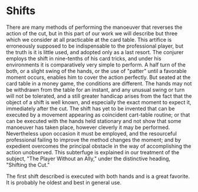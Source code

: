 # Shifts

There are many methods of performing the manoeuver that reverses the action of the cut, but in this part of our work we will describe but three which we consider at all practicable at the card table. This artifice is erroneously supposed to be indispensable to the professional player, but the truth is it is little used, and adopted only as a last resort. The conjurer employs the shift in nine-tenths of his card tricks, and under his environments it is comparatively very simple to perform. A half turn of the both, or a slight swing of the hands, or the use of "patter" until a favorable moment occurs, enables him to cover the action perfectly. But seated at the card table in a money game, the conditions are different. The hands may not be withdrawn from the table for an instant, and any unusual swing or turn will not be tolerated, and a still greater handicap arises from the fact that the object of a shift is well known, and especially the exact moment to expect it, immediately after the cut. The shift has yet to be invented that can be executed by a movement appearing as coincident cart-table routine; or that can be executed with the hands held stationary and not show that some manoeuver has taken place, however cleverly it may be performed. Nevertheless upon occasion it must be employed, and the resourceful professional failing to improve the method changes the moment; and by expedient overcomes the principal obstacle in the way of accomplishing the action unobserved. This subterfuge is explained in our treatment of the subject, "The Player Without an Ally," under the distinctive heading, "Shifting the Cut."

The first shift described is executed with both hands and is a great favorite. It is probably he oldest and best in general use.

